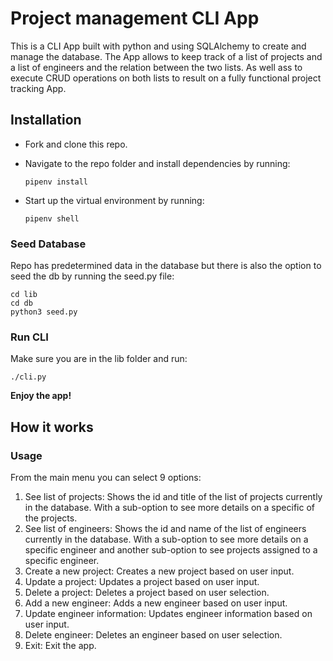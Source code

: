 # Project management CLI App
This is a CLI App built with python and using SQLAlchemy to create and manage the database. The App allows to keep track of a list of projects and a list of engineers and the relation between the two lists. As well ass to execute CRUD operations on both lists to result on a fully functional project tracking App.

## Installation
- Fork and clone this repo.
- Navigate to the repo folder and install dependencies by running: 

    `pipenv install`
- Start up the virtual environment by running:

    `pipenv shell`

### Seed Database
Repo has predetermined data in the database but there is also the option to seed the db by running the seed.py file:

```
cd lib
cd db
python3 seed.py
```
### Run CLI
Make sure you are in the lib folder and run:

`./cli.py`

**Enjoy the app!**

## How it works 
### Usage
From the main menu you can select 9 options:

1. See list of projects: Shows the id and title of the list of projects currently in the database. 
With a sub-option to see more details on a specific of the projects.
2. See list of engineers: Shows the id and name of the list of engineers currently in the database.
With a sub-option to see more details on a specific engineer and another sub-option to see projects assigned to a specific engineer.
3. Create a new project: Creates a new project based on user input. 
4. Update a project: Updates a project based on user input.
5. Delete a project: Deletes a project based on user selection.
6. Add a new engineer: Adds a new engineer based on user input.
7. Update engineer information: Updates engineer information based on user input.
8. Delete engineer: Deletes an engineer based on user selection.
9. Exit: Exit the app. 




